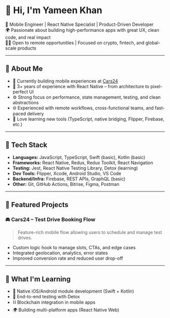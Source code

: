 # 👋 Hi, I'm Yameen Khan

🎯 Mobile Engineer | React Native Specialist | Product-Driven Developer  
🌍 Passionate about building high-performance apps with great UX, clean code, and real impact  
🧑‍💻 Open to remote opportunities | Focused on crypto, fintech, and global-scale products  

---

## 🚀 About Me

- 💼 Currently building mobile experiences at [Cars24](https://www.cars24.com)
- 📱 3+ years of experience with React Native – from architecture to pixel-perfect UI
- ⚙️ Strong focus on performance, state management, testing, and clean abstractions
- 🌐 Experienced with remote workflows, cross-functional teams, and fast-paced delivery
- 🧠 Love learning new tools (TypeScript, native bridging, Flipper, Firebase, etc.)

---

## 🧩 Tech Stack

- **Languages:** JavaScript, TypeScript, Swift (basic), Kotlin (basic)
- **Frameworks:** React Native, Redux, Redux Toolkit, React Navigation
- **Testing:** Jest, React Native Testing Library, Detox (learning)
- **Dev Tools:** Flipper, Xcode, Android Studio, VS Code
- **Backend/Infra:** Firebase, REST APIs, GraphQL (basic)
- **Other:** Git, GitHub Actions, Bitrise, Figma, Postman

---

## 📲 Featured Projects

### 🚘 Cars24 – Test Drive Booking Flow
> Feature-rich mobile flow allowing users to schedule and manage test drives.
- Custom logic hook to manage slots, CTAs, and edge cases
- Integrated geolocation, analytics, error states
- Improved conversion rate and reduced user drop-off

---

## 🧠 What I'm Learning

- 📱 Native iOS/Android module development (Swift + Kotlin)
- 🧪 End-to-end testing with Detox
- ⛓️ Blockchain integration in mobile apps
- 🌍 Building multi-platform apps (React Native Web)
